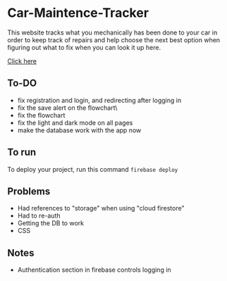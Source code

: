 # Car-Maintence-Tracker
 This website tracks what you mechanically has been done to your car in order to keep track of repairs and help choose the next best option when figuring out what to fix when you can look it up here.

[Click here](https://c78c73.github.io/Car-Maintenance-Tracker/)

## To-DO
- fix registration and login, and redirecting after logging in
- fix the save alert on the flowchart\
- fix the flowchart
- fix the light and dark mode on all pages
- make the database work with the app now

## To run
To deploy your project, run this command
`firebase deploy`

## Problems
- Had references to "storage" when using "cloud firestore"
- Had to re-auth
- Getting the DB to work
- CSS

## Notes
- Authentication section in firebase controls logging in